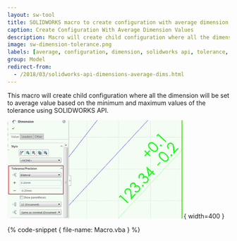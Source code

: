 ```yaml
---
layout: sw-tool
title: SOLIDWORKS macro to create configuration with average dimension values
caption: Create Configuration With Average Dimension Values
description: Macro will create child configuration where all the dimension will be set to average value based on the minimum and maximum values of the tolerance
image: sw-dimension-tolerance.png
labels: [average, configuration, dimension, solidworks api, tolerance, utility]
group: Model
redirect-from:
  - /2018/03/solidworks-api-dimensions-average-dims.html
---
```

This macro will create child configuration where all the dimension will be set to average value based on the minimum and maximum values of the tolerance using SOLIDWORKS API.

![Dimension Tolerance/Precision group in property manager page](sw-dimension-tolerance.png){ width=400 }

{% code-snippet { file-name: Macro.vba } %}
